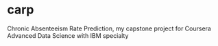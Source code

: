 # carp
Chronic Absenteeism Rate Prediction, my capstone project for Coursera Advanced Data Science with IBM specialty

